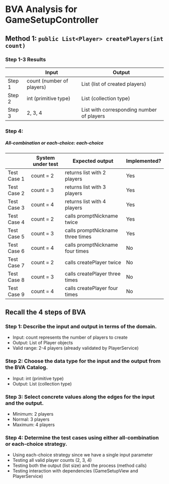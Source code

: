 # BVA Analysis for GameSetupController

## Method 1: `public List<Player> createPlayers(int count)`

### Step 1-3 Results

|        | Input                     | Output                                    |
| ------ | ------------------------- | ----------------------------------------- |
| Step 1 | count (number of players) | List<Player> (list of created players)    |
| Step 2 | int (primitive type)      | List<Player> (collection type)            |
| Step 3 | 2, 3, 4                   | List with corresponding number of players |

### Step 4:

##### All-combination or each-choice: each-choice

|             | System under test | Expected output                  | Implemented? |
| ----------- | ----------------- | -------------------------------- | ------------ |
| Test Case 1 | count = 2         | returns list with 2 players      | Yes          |
| Test Case 2 | count = 3         | returns list with 3 players      | Yes          |
| Test Case 3 | count = 4         | returns list with 4 players      | Yes          |
| Test Case 4 | count = 2         | calls promptNickname twice       | Yes          |
| Test Case 5 | count = 3         | calls promptNickname three times | Yes          |
| Test Case 6 | count = 4         | calls promptNickname four times  | No           |
| Test Case 7 | count = 2         | calls createPlayer twice         | No           |
| Test Case 8 | count = 3         | calls createPlayer three times   | No           |
| Test Case 9 | count = 4         | calls createPlayer four times    | No           |

## Recall the 4 steps of BVA

### Step 1: Describe the input and output in terms of the domain.

- Input: count represents the number of players to create
- Output: List of Player objects
- Valid range: 2-4 players (already validated by PlayerService)

### Step 2: Choose the data type for the input and the output from the BVA Catalog.

- Input: int (primitive type)
- Output: List<Player> (collection type)

### Step 3: Select concrete values along the edges for the input and the output.

- Minimum: 2 players
- Normal: 3 players
- Maximum: 4 players

### Step 4: Determine the test cases using either all-combination or each-choice strategy.

- Using each-choice strategy since we have a single input parameter
- Testing all valid player counts (2, 3, 4)
- Testing both the output (list size) and the process (method calls)
- Testing interaction with dependencies (GameSetupView and PlayerService)
